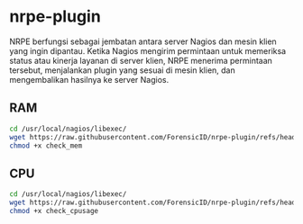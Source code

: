 # nrpe-plugin
NRPE berfungsi sebagai jembatan antara server Nagios dan mesin klien yang ingin dipantau. Ketika Nagios mengirim permintaan untuk memeriksa status atau kinerja layanan di server klien, NRPE menerima permintaan tersebut, menjalankan plugin yang sesuai di mesin klien, dan mengembalikan hasilnya ke server Nagios.
## RAM

```bash
cd /usr/local/nagios/libexec/
wget https://raw.githubusercontent.com/ForensicID/nrpe-plugin/refs/heads/main/check_mem
chmod +x check_mem
```

## CPU

```bash
cd /usr/local/nagios/libexec/
wget https://raw.githubusercontent.com/ForensicID/nrpe-plugin/refs/heads/main/check_cpusage
chmod +x check_cpusage
```
